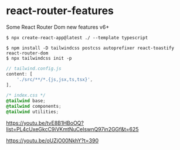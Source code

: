 # react-router-features
Some React Router Dom new features v6+

```
$ npx create-react-app@latest ./ --template typescript

$ npm install -D tailwindcss postcss autoprefixer react-toastify react-router-dom
$ npx tailwindcss init -p
```

```js
// tailwind.config.js
content: [
    './src/**/*.{js,jsx,ts,tsx}',
],
```
```css
/* index.css */
@tailwind base;
@tailwind components;
@tailwind utilities;
```

https://youtu.be/tvE8B1HBoOQ?list=PL4cUxeGkcC9iVKmtNuCeIswnQ97in2GGf&t=625

https://youtu.be/oUZjO00NkhY?t=390